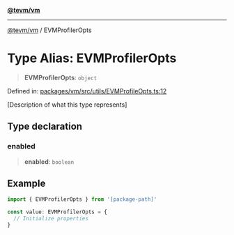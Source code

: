 [**@tevm/vm**](../README.md)

***

[@tevm/vm](../globals.md) / EVMProfilerOpts

# Type Alias: EVMProfilerOpts

> **EVMProfilerOpts**: `object`

Defined in: [packages/vm/src/utils/EVMProfileOpts.ts:12](https://github.com/evmts/tevm-monorepo/blob/main/packages/vm/src/utils/EVMProfileOpts.ts#L12)

[Description of what this type represents]

## Type declaration

### enabled

> **enabled**: `boolean`

## Example

```typescript
import { EVMProfilerOpts } from '[package-path]'

const value: EVMProfilerOpts = {
  // Initialize properties
}
```
